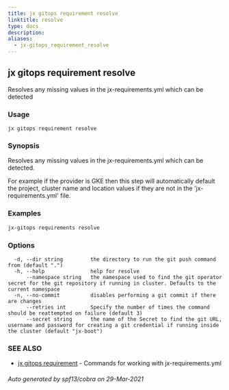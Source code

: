 ```yaml
---
title: jx gitops requirement resolve
linktitle: resolve
type: docs
description: 
aliases:
  - jx-gitops_requirement_resolve
---
```


## jx gitops requirement resolve

Resolves any missing values in the jx-requirements.yml which can be detected

### Usage

```
jx gitops requirement resolve
```

### Synopsis

Resolves any missing values in the jx-requirements.yml which can be detected.
  
For example if the provider is GKE then this step will automatically default the project, cluster name and location values if they are not in the 'jx-requirements.yml' file.

### Examples

  ```bash
  jx-gitops requirements resolve

  ```
### Options

```
  -d, --dir string         the directory to run the git push command from (default ".")
  -h, --help               help for resolve
      --namespace string   the namespace used to find the git operator secret for the git repository if running in cluster. Defaults to the current namespace
  -n, --no-commit          disables performing a git commit if there are changes
      --retries int        Specify the number of times the command should be reattempted on failure (default 3)
      --secret string      the name of the Secret to find the git URL, username and password for creating a git credential if running inside the cluster (default "jx-boot")
```

### SEE ALSO

* [jx gitops requirement](..)	 - Commands for working with jx-requirements.yml

###### Auto generated by spf13/cobra on 29-Mar-2021
